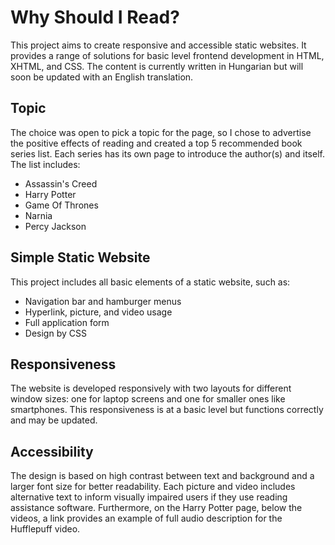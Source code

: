 # Why Should I Read?
This project aims to create responsive and accessible static websites. It provides a range of solutions for basic level frontend development in HTML, XHTML, and CSS.
The content is currently written in Hungarian but will soon be updated with an English translation.

## Topic
The choice was open to pick a topic for the page, so I chose to advertise the positive effects of reading and created a top 5 recommended book series list. Each series has its own page to introduce the author(s) and itself. The list includes:
- Assassin's Creed
- Harry Potter
- Game Of Thrones
- Narnia
- Percy Jackson

## Simple Static Website
This project includes all basic elements of a static website, such as:
- Navigation bar and hamburger menus
- Hyperlink, picture, and video usage
- Full application form
- Design by CSS

## Responsiveness
The website is developed responsively with two layouts for different window sizes: one for laptop screens and one for smaller ones like smartphones. This responsiveness is at a basic level but functions correctly and may be updated.

## Accessibility
The design is based on high contrast between text and background and a larger font size for better readability. Each picture and video includes alternative text to inform visually impaired users if they use reading assistance software. Furthermore, on the Harry Potter page, below the videos, a link provides an example of full audio description for the Hufflepuff video.
